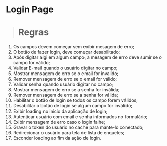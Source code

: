 # Login Page

> # Regras

1. Os campos devem começar sem exibir mesagem de erro;
2. O botão de fazer login, deve começar desabilitado;
3. Após digitar algi em algum campo, a mesagem de erro deve sumir se o campo for válido;
4. Validar E-mail quando o usuário digitar no campo;
5. Mostrar mensagem de erro se o email for invalido;
6. Remover mensagem de erro se o email for válido;
7. Validar senha quando usuário digitar no campo;
8. Mostrar mensagem de erro se a senha for inválida;
9. Remover mensagem de erro se a senha for válida;
10. Habilitar o botão de login se todos os campo forem válidos;
11. Desabilitar o botão de login se algum campo for inválido;
12. Exibir loading no inicio da aplicação de login;
13. Autenticar usuário com email e senha informados no formulário;
14. Exibir mensagem de erro caso o login falhe;
15. Gravar o token do usuário no cache para mante-lo conectado;
16. Redirecionar o usuário para tela de lista de enquetes;
17. Esconder loading ao fim da ação de login.